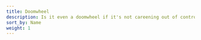 ```yaml
---
title: Doomwheel
description: Is it even a doomwheel if it's not careening out of control?
sort_by: Name
weight: 1
---
```

